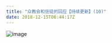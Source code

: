 ```yaml
---
title: "众教会和信徒的回应【持续更新】(10)"
date: 2018-12-15T06:44:17Z
---
```



![image](https://user-images.githubusercontent.com/37917810/50040099-ea2cfa80-000a-11e9-8c46-ca5d188be413.png)
